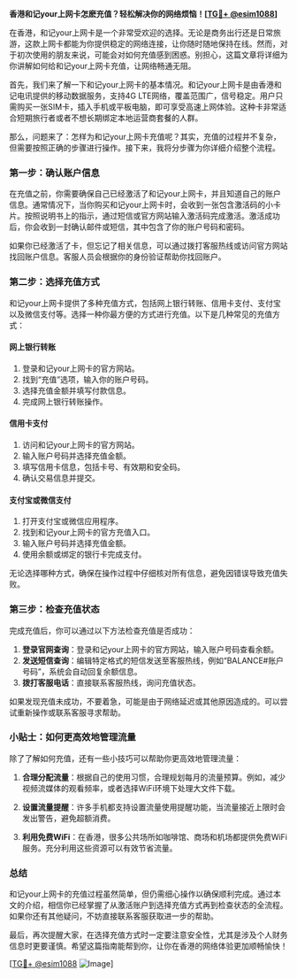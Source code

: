 **香港和记your上网卡怎麽充值？轻松解决你的网络烦恼！[[TG💪+ @esim1088](https://t.me/s/esim1088)]**

在香港，和记your上网卡是一个非常受欢迎的选择。无论是商务出行还是日常旅游，这款上网卡都能为你提供稳定的网络连接，让你随时随地保持在线。然而，对于初次使用的朋友来说，可能会对如何充值感到困惑。别担心，这篇文章将详细为你讲解如何给和记your上网卡充值，让网络畅通无阻。

首先，我们来了解一下和记your上网卡的基本情况。和记your上网卡是由香港和记电讯提供的移动数据服务，支持4G LTE网络，覆盖范围广，信号稳定。用户只需购买一张SIM卡，插入手机或平板电脑，即可享受高速上网体验。这种卡非常适合短期旅行者或者不想长期绑定本地运营商套餐的人群。

那么，问题来了：怎样为和记your上网卡充值呢？其实，充值的过程并不复杂，但需要按照正确的步骤进行操作。接下来，我将分步骤为你详细介绍整个流程。

### 第一步：确认账户信息

在充值之前，你需要确保自己已经激活了和记your上网卡，并且知道自己的账户信息。通常情况下，当你购买和记your上网卡时，会收到一张包含激活码的小卡片。按照说明书上的指示，通过短信或官方网站输入激活码完成激活。激活成功后，你会收到一封确认邮件或短信，其中包含了你的账户号码和密码。

如果你已经激活了卡，但忘记了相关信息，可以通过拨打客服热线或访问官方网站找回账户信息。客服人员会根据你的身份验证帮助你找回账户。

### 第二步：选择充值方式

和记your上网卡提供了多种充值方式，包括网上银行转账、信用卡支付、支付宝以及微信支付等。选择一种你最方便的方式进行充值。以下是几种常见的充值方式：

#### 网上银行转账
1. 登录和记your上网卡的官方网站。
2. 找到“充值”选项，输入你的账户号码。
3. 选择充值金额并填写付款信息。
4. 完成网上银行转账操作。

#### 信用卡支付
1. 访问和记your上网卡的官方网站。
2. 输入账户号码并选择充值金额。
3. 填写信用卡信息，包括卡号、有效期和安全码。
4. 确认交易信息并提交。

#### 支付宝或微信支付
1. 打开支付宝或微信应用程序。
2. 找到和记your上网卡的官方充值入口。
3. 输入账户号码并选择充值金额。
4. 使用余额或绑定的银行卡完成支付。

无论选择哪种方式，确保在操作过程中仔细核对所有信息，避免因错误导致充值失败。

### 第三步：检查充值状态

完成充值后，你可以通过以下方法检查充值是否成功：

1. **登录官网查询**：登录和记your上网卡的官方网站，输入账户号码查看余额。
2. **发送短信查询**：编辑特定格式的短信发送至客服热线，例如“BALANCE#账户号码”，系统会自动回复余额信息。
3. **拨打客服电话**：直接联系客服热线，询问充值状态。

如果发现充值未成功，不要着急，可能是由于网络延迟或其他原因造成的。可以尝试重新操作或联系客服寻求帮助。

### 小贴士：如何更高效地管理流量

除了了解如何充值，还有一些小技巧可以帮助你更高效地管理流量：

1. **合理分配流量**：根据自己的使用习惯，合理规划每月的流量预算。例如，减少视频流媒体的观看频率，或者选择WiFi环境下处理大文件下载。
   
2. **设置流量提醒**：许多手机都支持设置流量使用提醒功能，当流量接近上限时会发出警告，避免超额消费。

3. **利用免费WiFi**：在香港，很多公共场所如咖啡馆、商场和机场都提供免费WiFi服务。充分利用这些资源可以有效节省流量。

### 总结

和记your上网卡的充值过程虽然简单，但仍需细心操作以确保顺利完成。通过本文的介绍，相信你已经掌握了从激活账户到选择充值方式再到检查状态的全流程。如果你还有其他疑问，不妨直接联系客服获取进一步的帮助。

最后，再次提醒大家，在选择充值方式时一定要注意安全性，尤其是涉及个人财务信息时更要谨慎。希望这篇指南能帮到你，让你在香港的网络体验更加顺畅愉快！

[[TG💪+ @esim1088](https://t.me/s/esim1088) ![Image](https://i.postimg.cc/4NQfJmqS/Snipaste-2025-05-13-00-14-12.png)]